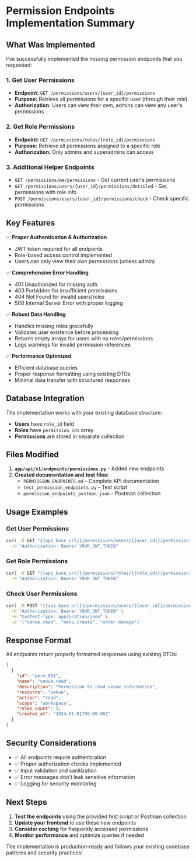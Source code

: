 # Permission Endpoints Implementation Summary

## What Was Implemented

I've successfully implemented the missing permission endpoints that you requested:

### 1. **Get User Permissions** 
- **Endpoint:** `GET /permissions/users/{user_id}/permissions`
- **Purpose:** Retrieve all permissions for a specific user (through their role)
- **Authorization:** Users can view their own, admins can view any user's permissions

### 2. **Get Role Permissions**
- **Endpoint:** `GET /permissions/roles/{role_id}/permissions` 
- **Purpose:** Retrieve all permissions assigned to a specific role
- **Authorization:** Only admins and superadmins can access

### 3. **Additional Helper Endpoints**
- `GET /permissions/me/permissions` - Get current user's permissions
- `GET /permissions/users/{user_id}/permissions/detailed` - Get permissions with role info
- `POST /permissions/users/{user_id}/permissions/check` - Check specific permissions

## Key Features

✅ **Proper Authentication & Authorization**
- JWT token required for all endpoints
- Role-based access control implemented
- Users can only view their own permissions (unless admin)

✅ **Comprehensive Error Handling**
- 401 Unauthorized for missing auth
- 403 Forbidden for insufficient permissions  
- 404 Not Found for invalid users/roles
- 500 Internal Server Error with proper logging

✅ **Robust Data Handling**
- Handles missing roles gracefully
- Validates user existence before processing
- Returns empty arrays for users with no roles/permissions
- Logs warnings for invalid permission references

✅ **Performance Optimized**
- Efficient database queries
- Proper response formatting using existing DTOs
- Minimal data transfer with structured responses

## Database Integration

The implementation works with your existing database structure:
- **Users** have `role_id` field
- **Roles** have `permission_ids` array
- **Permissions** are stored in separate collection

## Files Modified

1. **`app/api/v1/endpoints/permissions.py`** - Added new endpoints
2. **Created documentation and test files:**
   - `PERMISSION_ENDPOINTS.md` - Complete API documentation
   - `test_permission_endpoints.py` - Test script
   - `permission_endpoints_postman.json` - Postman collection

## Usage Examples

### Get User Permissions
```bash
curl -X GET "{{api_base_url}}/permissions/users/{{user_id}}/permissions" \
  -H "Authorization: Bearer YOUR_JWT_TOKEN"
```

### Get Role Permissions  
```bash
curl -X GET "{{api_base_url}}/permissions/roles/{{role_id}}/permissions" \
  -H "Authorization: Bearer YOUR_JWT_TOKEN"
```

### Check User Permissions
```bash
curl -X POST "{{api_base_url}}/permissions/users/{{user_id}}/permissions/check" \
  -H "Authorization: Bearer YOUR_JWT_TOKEN" \
  -H "Content-Type: application/json" \
  -d '["venue.read", "menu.create", "order.manage"]'
```

## Response Format

All endpoints return properly formatted responses using existing DTOs:

```json
[
  {
    "id": "perm_001",
    "name": "venue.read", 
    "description": "Permission to read venue information",
    "resource": "venue",
    "action": "read",
    "scope": "workspace",
    "roles_count": 3,
    "created_at": "2024-01-01T00:00:00Z"
  }
]
```

## Security Considerations

- ✅ All endpoints require authentication
- ✅ Proper authorization checks implemented
- ✅ Input validation and sanitization
- ✅ Error messages don't leak sensitive information
- ✅ Logging for security monitoring

## Next Steps

1. **Test the endpoints** using the provided test script or Postman collection
2. **Update your frontend** to use these new endpoints
3. **Consider caching** for frequently accessed permissions
4. **Monitor performance** and optimize queries if needed

The implementation is production-ready and follows your existing codebase patterns and security practices!